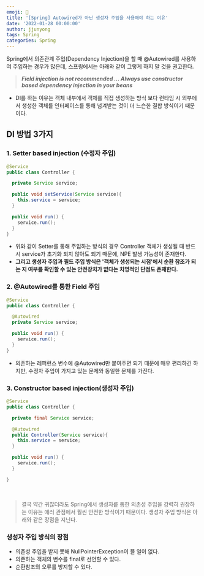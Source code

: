 ```yaml
---
emoji: 🧢
title: '[Spring] Autowired가 아닌 생성자 주입을 사용해야 하는 이유'
date: '2022-01-28 00:00:00'
author: jjunyong
tags: Spring
categories: Spring
---
```


Spring에서 의존관계 주입(Dependency Injection)을 할 때 @Autowired를 사용하여 주입하는 경우가 많은데,
스프링에서는 아래와 같이 그렇게 하지 말 것을 권고한다.

> **_Field injection is not recommended … Always use constructor based dependency injection in your beans_**

- DI를 하는 이유는 객체 내부에서 객체를 직접 생성하는 방식 보다 런타임 시 외부에서 생성한 객체를 인터페이스를 통해 넘겨받는 것이 더 느슨한 결합 방식이기 때문이다.

## DI 방법 3가지

### 1. Setter based injection (수정자 주입)

```Java
@Service
public class Controller {

  private Service service;

  public void setService(Service service){
    this.service = service;
  }

  public void run() {
    service.run();
  }
}
```

- 위와 같이 Setter를 통해 주입하는 방식의 경우 Controller 객체가 생성될 때 반드시 service가 초기화 되지 않아도 되기 때문에, NPE 발생 가능성이 존재한다.
- **그리고 생성자 주입과 필드 주입 방식은 '객체가 생성되는 시점'에서 순환 참조가 되는 지 여부를 확인할 수 있는 안전장치가 없다는 치명적인 단점도 존재한다.**

### 2. @Autowired를 통한 Field 주입

```Java
@Service
public class Controller {

  @Autowired
  private Service service;

  public void run() {
    service.run();
  }
}
```

- 의존하는 레퍼런스 변수에 @Autowired만 붙여주면 되기 때문에 매우 편리하긴 하지만, 수정자 주입이 가지고 있는 문제와 동일한 문제를 가진다.

### 3. Constructor based injection(생성자 주입)

```Java
@Service
public class Controller {

  private final Service service;

  @Autowired
  public Controller(Service service){
    this.service = service;
  }

  public void run() {
    service.run();
  }

}
```

<br>

> 결국 약간 귀찮더라도 Spring에서 생성자릍 통한 의존성 주입을 강력히 권장하는 이유는 에러 관점에서 훨씬 안전한 방식이기 때문이다.
> 생성자 주입 방식은 아래와 같은 장점을 지닌다.

### 생성자 주입 방식의 장점

- 의존성 주입을 받지 못해 NullPointerException이 뜰 일이 없다.
- 의존하는 객체의 변수를 final로 선언할 수 있다.
- 순환참조의 오류를 방지할 수 있다.
